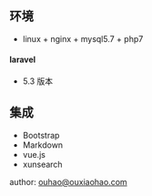 ## 环境

- linux + nginx + mysql5.7 + php7

#### laravel
- 5.3 版本

## 集成
- Bootstrap
- Markdown
- vue.js
- xunsearch


author: ouhao@ouxiaohao.com
